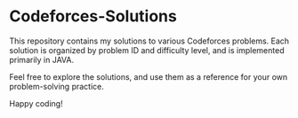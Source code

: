 # Codeforces-Solutions

This repository contains my solutions to various Codeforces problems. Each solution is organized by problem ID and difficulty level, and is implemented primarily in JAVA.

Feel free to explore the solutions, and use them as a reference for your own problem-solving practice.

Happy coding!


